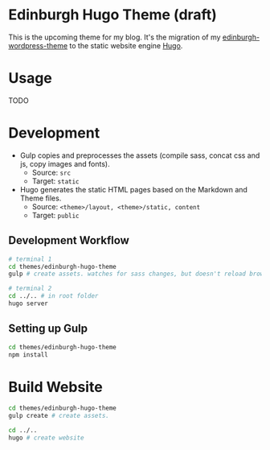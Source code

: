 # Edinburgh Hugo Theme (draft)

This is the upcoming theme for my blog. It's the migration of my [edinburgh-wordpress-theme](https://github.com/phauer/edinburgh-wordpress-theme) to the static website engine [Hugo](https://gohugo.io/).

# Usage

TODO

# Development

- Gulp copies and preprocesses the assets (compile sass, concat css and js, copy images and fonts). 
  - Source: `src`
  - Target: `static`
- Hugo generates the static HTML pages based on the Markdown and Theme files.
  - Source: `<theme>/layout, <theme>/static, content`
  - Target: `public`

## Development Workflow

```bash
# terminal 1
cd themes/edinburgh-hugo-theme
gulp # create assets. watches for sass changes, but doesn't reload browser, because hugo does this for us.

# terminal 2
cd ../.. # in root folder
hugo server 
```

## Setting up Gulp

```bash
cd themes/edinburgh-hugo-theme
npm install
```

# Build Website

```bash
cd themes/edinburgh-hugo-theme
gulp create # create assets.

cd ../..
hugo # create website
```
